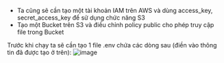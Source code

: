 - Ta cũng sẽ cần tạo một tài khoản IAM trên AWS và dùng access_key, secret_access_key để sử dụng chức năng S3
- Tạo một Bucket trên S3 và điều chỉnh policy public cho phép truy cập file trong Bucket

Trước khi chạy ta sẽ cần tạo 1 file .env chứa các dòng sau (điền vào thông tin đã được tạo ở trên):
![image](https://github.com/user-attachments/assets/d020ebe2-e099-40fc-8f54-0b5144e62e0e)
